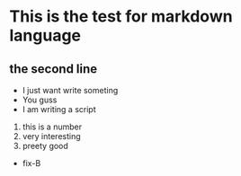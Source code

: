 # This is the test for markdown language
## the second line
- I just want write someting
- You guss 
- I am writing a script
1. this is a number
2. very interesting
3. preety good
- fix-B
